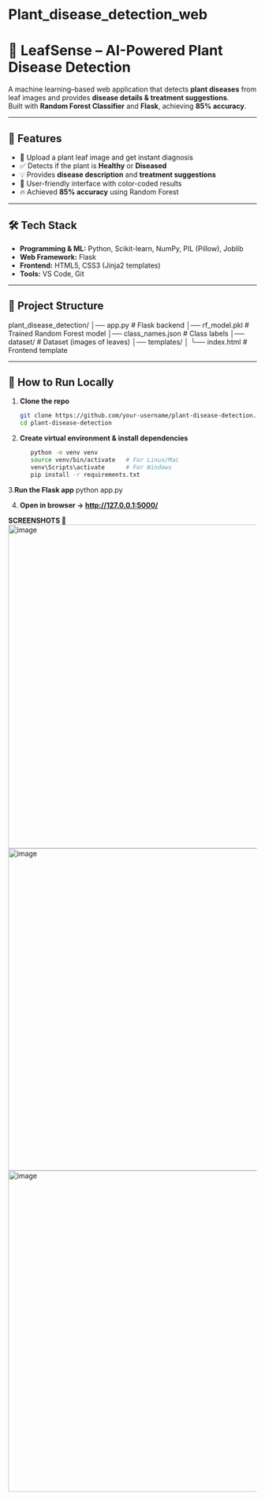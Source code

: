 # Plant_disease_detection_web
# 🌱 LeafSense – AI-Powered Plant Disease Detection

A machine learning–based web application that detects **plant diseases** from leaf images and provides **disease details & treatment suggestions**.  
Built with **Random Forest Classifier** and **Flask**, achieving **85% accuracy**.

---

## 📌 Features
- 🌿 Upload a plant leaf image and get instant diagnosis  
- ✅ Detects if the plant is **Healthy** or **Diseased**  
- 💡 Provides **disease description** and **treatment suggestions**  
- 🎨 User-friendly interface with color-coded results  
- 🔥 Achieved **85% accuracy** using Random Forest  

---

## 🛠 Tech Stack
- **Programming & ML:** Python, Scikit-learn, NumPy, PIL (Pillow), Joblib  
- **Web Framework:** Flask  
- **Frontend:** HTML5, CSS3 (Jinja2 templates)  
- **Tools:** VS Code, Git  

---

## 📂 Project Structure
plant_disease_detection/
│── app.py # Flask backend
│── rf_model.pkl # Trained Random Forest model
│── class_names.json # Class labels
│── dataset/ # Dataset (images of leaves)
│── templates/
│ └── index.html # Frontend template


---

## 🚀 How to Run Locally

1. **Clone the repo**
   ```bash
   git clone https://github.com/your-username/plant-disease-detection.git
   cd plant-disease-detection
   
2. **Create virtual environment & install dependencies**
    ```bash
       python -m venv venv
       source venv/bin/activate   # For Linux/Mac
       venv\Scripts\activate      # For Windows
       pip install -r requirements.txt
    
3.**Run the Flask app**
python app.py

4. **Open in browser → http://127.0.0.1:5000/**
   
 **SCREENSHOTS 📸**
<img width="1359" height="656" alt="image" src="https://github.com/user-attachments/assets/32c5de3d-2f9c-4e99-876e-57bc6857b654" />
<img width="1363" height="653" alt="image" src="https://github.com/user-attachments/assets/9e347289-5fe9-437e-b19d-6d4c3c47d679" />
<img width="1356" height="651" alt="image" src="https://github.com/user-attachments/assets/91110b26-2b6e-488f-86a3-00d9112d7cf6" />






